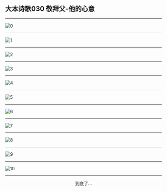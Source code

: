 
## 大本诗歌030 敬拜父-他的心意
        
<div id="aplayer0"></div>

<div id="aplayer1"></div>

<div id="aplayer2"></div>

---

<img alt="0" data-original="/data/d0026/0.png">

---

<img alt="1" data-original="/data/d0026/1.png">

---

<img alt="2" data-original="/data/d0026/2.png">

---

<img alt="3" data-original="/data/d0026/3.png">

---

<img alt="4" data-original="/data/d0026/4.png">

---

<img alt="5" data-original="/data/d0026/5.png">

---

<img alt="6" data-original="/data/d0026/6.png">

---

<img alt="7" data-original="/data/d0026/7.png">

---

<img alt="8" data-original="/data/d0026/8.png">

---

<img alt="9" data-original="/data/d0026/9.png">

---

<img alt="10" data-original="/data/d0026/10.png">

---

<p style="text-align: center">到底了...</p>

<script src="/js/dist-view.js"></script>

<script>
MAIN.id = 'd0026';
        
const ap0 = new APlayer({
    container: document.getElementById('aplayer0'),
    volume: 1,
    loop: 'none',
    preload: 'none',
    audio: [{
        name: 'D30.mp3',
        artist: '大本诗歌',
        url: 'https://res.wx.qq.com/voice/getvoice?mediaid=MzI0NTk3MDM5M18yMjQ3NTE1Nzkz',
        cover: '/favicon'
    }]
});
const ap1 = new APlayer({
    container: document.getElementById('aplayer1'),
    volume: 1,
    loop: 'none',
    preload: 'none',
    audio: [{
        name: 'D30第一节领唱.mp3',
        artist: '大本诗歌',
        url: 'https://res.wx.qq.com/voice/getvoice?mediaid=MzI0NTk3MDM5M18yMjQ3NTE1Nzk0',
        cover: '/favicon'
    }]
});
const ap2 = new APlayer({
    container: document.getElementById('aplayer2'),
    volume: 1,
    loop: 'none',
    preload: 'none',
    audio: [{
        name: 'D30教唱版.mp3',
        artist: '大本诗歌',
        url: 'https://res.wx.qq.com/voice/getvoice?mediaid=MzI0NTk3MDM5M18yMjQ3NTE1Nzk1',
        cover: '/favicon'
    }]
});
</script>
